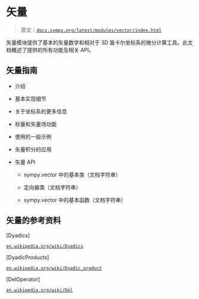 # 矢量

> 原文：[`docs.sympy.org/latest/modules/vector/index.html`](https://docs.sympy.org/latest/modules/vector/index.html)

矢量模块提供了基本的矢量数学和相对于 3D 笛卡尔坐标系的微分计算工具。此文档概述了提供的所有功能及相关 API。

## 矢量指南

+   介绍

+   基本实现细节

+   关于坐标系的更多信息

+   标量和矢量场功能

+   使用的一般示例

+   矢量积分的应用

+   矢量 API

    +   sympy.vector 中的基本类（文档字符串）

    +   定向器类（文档字符串）

    +   sympy.vector 中的基本函数（文档字符串）

## 矢量的参考资料

[Dyadics]

[`en.wikipedia.org/wiki/Dyadics`](https://en.wikipedia.org/wiki/Dyadics)

[DyadicProducts]

[`en.wikipedia.org/wiki/Dyadic_product`](https://en.wikipedia.org/wiki/Dyadic_product)

[DelOperator]

[`en.wikipedia.org/wiki/Del`](https://en.wikipedia.org/wiki/Del)
